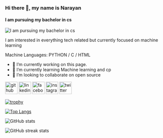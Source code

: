 ### Hi there 👋, my name is Narayan
#### I am pursuing my bachelor in cs
![I am pursuing my bachelor in cs](https://gifimage.net/wp-content/uploads/2017/10/cat-shitposting-gif-1.gif)

I am interested in everything tech related but currently focused on machine learning 

Machine Languages: PYTHON / C /  HTML 

- 🔭 I’m currently working on this page. 
- 🌱 I’m currently learning Machine learning and cp 
- 👯 I’m looking to collaborate on open source 


[<img src='https://cdn.jsdelivr.net/npm/simple-icons@3.0.1/icons/github.svg' alt='github' height='40'>](https://github.com/narayan954)  [<img src='https://cdn.jsdelivr.net/npm/simple-icons@3.0.1/icons/linkedin.svg' alt='linkedin' height='40'>](https://www.linkedin.com/in/narayan-soni-71839b1bb//)  [<img src='https://cdn.jsdelivr.net/npm/simple-icons@3.0.1/icons/facebook.svg' alt='facebook' height='40'>](https://www.facebook.com/narayan.soni.9843)  [<img src='https://cdn.jsdelivr.net/npm/simple-icons@3.0.1/icons/instagram.svg' alt='instagram' height='40'>](https://www.instagram.com/narayansoni_/)  [<img src='https://cdn.jsdelivr.net/npm/simple-icons@3.0.1/icons/twitter.svg' alt='twitter' height='40'>](https://twitter.com/narayan854)  

[![trophy](https://github-profile-trophy.vercel.app/?username=narayan954)](https://github.com/ryo-ma/github-profile-trophy)

[![Top Langs](https://github-readme-stats.vercel.app/api/top-langs/?username=narayan954)](https://github.com/anuraghazra/github-readme-stats)

![GitHub stats](https://github-readme-stats.vercel.app/api?username=narayan954&show_icons=true)  

![GitHub streak stats](https://github-readme-streak-stats.herokuapp.com/?user=narayan954)  

